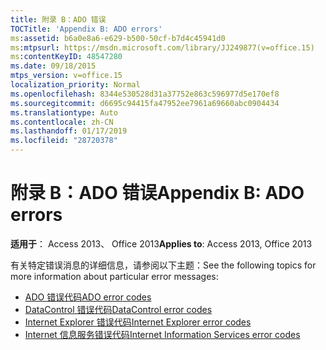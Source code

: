 ```yaml
---
title: 附录 B：ADO 错误
TOCTitle: 'Appendix B: ADO errors'
ms:assetid: b6a0e8a6-e629-b500-50cf-b7d4c45941d0
ms:mtpsurl: https://msdn.microsoft.com/library/JJ249877(v=office.15)
ms:contentKeyID: 48547280
ms.date: 09/18/2015
mtps_version: v=office.15
localization_priority: Normal
ms.openlocfilehash: 8344e530528d31a37752e863c596977d5e170ef8
ms.sourcegitcommit: d6695c94415fa47952ee7961a69660abc0904434
ms.translationtype: Auto
ms.contentlocale: zh-CN
ms.lasthandoff: 01/17/2019
ms.locfileid: "28720378"
---
```

# <a name="appendix-b-ado-errors"></a><span data-ttu-id="47757-102">附录 B：ADO 错误</span><span class="sxs-lookup"><span data-stu-id="47757-102">Appendix B: ADO errors</span></span>

<span data-ttu-id="47757-103">**适用于**： Access 2013、 Office 2013</span><span class="sxs-lookup"><span data-stu-id="47757-103">**Applies to**: Access 2013, Office 2013</span></span>

<span data-ttu-id="47757-104">有关特定错误消息的详细信息，请参阅以下主题：</span><span class="sxs-lookup"><span data-stu-id="47757-104">See the following topics for more information about particular error messages:</span></span>

- [<span data-ttu-id="47757-105">ADO 错误代码</span><span class="sxs-lookup"><span data-stu-id="47757-105">ADO error codes</span></span>](ado-error-codes.md)
- [<span data-ttu-id="47757-106">DataControl 错误代码</span><span class="sxs-lookup"><span data-stu-id="47757-106">DataControl error codes</span></span>](datacontrol-error-codes.md)
- [<span data-ttu-id="47757-107">Internet Explorer 错误代码</span><span class="sxs-lookup"><span data-stu-id="47757-107">Internet Explorer error codes</span></span>](internet-explorer-error-codes.md)
- [<span data-ttu-id="47757-108">Internet 信息服务错误代码</span><span class="sxs-lookup"><span data-stu-id="47757-108">Internet Information Services error codes</span></span>](internet-information-services-error-codes.md)

